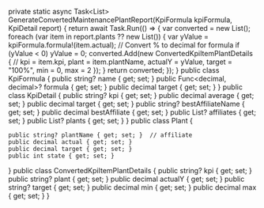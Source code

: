 private static async Task<List<ConvertedKpiItemPlantDetails>> GenerateConvertedMaintenancePlantReport(KpiFormula kpiFormula, KpiDetail report)
{
    return await Task.Run(() =>
    {
        var converted = new List<ConvertedKpiItemPlantDetails>();
        foreach (var item in report.plants ?? new List<Plant>())
        {
            var yValue = kpiFormula.formula!(item.actual); // Convert % to decimal for formula
            if (yValue < 0)
                yValue = 0;
            converted.Add(new ConvertedKpiItemPlantDetails
            {
                // kpi = item.kpi,
                plant = item.plantName,
                actualY = yValue,
                target = "100%",
                min = 0,
                max = 2
            });
        }
        return converted;
    });
}
 public class KpiFormula
 {
     public string? name { get; set; }
     public Func<decimal, decimal>? formula { get; set; }
     public decimal target { get; set; }
 }
  public class KpiDetail
 {
     public string? kpi { get; set; }
     public decimal average { get; set; }
     public decimal target { get; set; }
     public string? bestAffiliateName { get; set; }
     public decimal bestAffiliate { get; set; }
     public List<Affiliate>? affiliates { get; set; }
     public List<Plant>? plants { get; set; }
 }
 public class Plant
{

    public string? plantName { get; set; }  // affiliate
    public decimal actual { get; set; }
    public decimal target { get; set; }
    public int state { get; set; }
}
 public class ConvertedKpiItemPlantDetails
 {
     public string? kpi { get; set; }
     public string? plant { get; set; }
     public decimal actualY { get; set; }
     public string? target { get; set; }
     public decimal min { get; set; }
     public decimal max { get; set; }
 }
